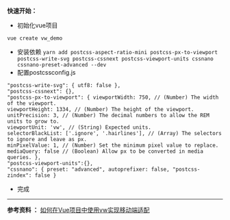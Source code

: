 **快速开始：**
* 初始化vue项目
```
vue create vw_demo 
```
* 安装依赖
`
yarn add postcss-aspect-ratio-mini postcss-px-to-viewport postcss-write-svg postcss-cssnext postcss-viewport-units cssnano cssnano-preset-advanced --dev 
`
* 配置postcssconfig.js
```"postcss-aspect-ratio-mini": {}, 
"postcss-write-svg": { utf8: false }, 
"postcss-cssnext": {}, 
"postcss-px-to-viewport": { viewportWidth: 750, // (Number) The width of the viewport. 
viewportHeight: 1334, // (Number) The height of the viewport. 
unitPrecision: 3, // (Number) The decimal numbers to allow the REM units to grow to. 
viewportUnit: 'vw', // (String) Expected units. 
selectorBlackList: ['.ignore', '.hairlines'], // (Array) The selectors to ignore and leave as px. 
minPixelValue: 1, // (Number) Set the minimum pixel value to replace. 
mediaQuery: false // (Boolean) Allow px to be converted in media queries. }, 
"postcss-viewport-units":{}, 
"cssnano": { preset: "advanced", autoprefixer: false, "postcss-zindex": false }
```
* 完成
****

**参考资料 ：**
[如何在Vue项目中使用vw实现移动端适配](https://www.w3cplus.com/mobile/vw-layout-in-vue.html)